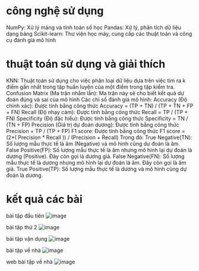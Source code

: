 # công nghệ sử dụng 
NumPy: Xử lý mảng và tính toán số học
Pandas: Xử lý, phân tích dữ liệu dạng bảng
Scikit-learn: Thư viện học máy, cung cấp các thuật toán và công cụ đánh giá mô hình
# thuật toán sử dụng và giải thích
KNN: Thuật toán sử dụng cho việc phân loại dữ liệu dựa trên việc tìm ra k điểm gần nhất trong tập huấn luyện của một điểm trong tập kiểm tra.
Confusion Matrix (Ma trận nhầm lẫn): Ma trận này sẽ cho biết kết quả dự đoán đúng và sai của mô hình
Các chỉ số đánh giá mô hình:
Accuracy (Độ chính xác): Được tính bằng công thức Accuracy = (TP + TN) / (TP + TN + FP + FN)
Recall (Độ nhạy cảm): Được tính bằng công thức Recall = TP / (TP + FN)
Specificity (Độ đặc hiểu): Được tính bằng công thức Specificity = TN / (TN + FP)
Precision (Giá trị dự đoán dương): Được tính bằng công thức Precision = TP / (TP + FP)
F1 score: Được tính bằng công thức F1 score = (2*( Precision * Recall )) / (Precision + Recall)
Trong đó:
True Negative(TN): Số lượng mẫu thực tế là âm (Negative) và mô hình cũng dự đoán là âm.
False Positive(FP): Số lượng mẫu thực tế là âm nhưng mô hình lại dự đoán là dương (Positive). Đây còn gọi là dương giả.
False Negative(FN): Số lượng mẫu thực tế là dương nhưng mô hình lại dự đoán là âm. Đây còn gọi là âm giả.
True Positive(TP): Số lượng mẫu thực tế là dương và mô hình cũng dự đoán là dương.
# kết quả các bài
bài tập đầu tiên 
![image](https://github.com/user-attachments/assets/c61d8f7b-607b-40a3-aca2-00fc98ef8436)

bài tập thứ 2
![image](https://github.com/user-attachments/assets/0de60fca-5a0e-475c-a01d-3f1966a435d7)

bài tập vận dụng
![image](https://github.com/user-attachments/assets/a51cf1a3-6797-4a1b-8068-e14bfeb6c530)

bài tập về nhà
![image](https://github.com/user-attachments/assets/24de2ab7-7a11-4d31-96da-b6dbc14eb6b3)

web bài tập về nhà 
![image](https://github.com/user-attachments/assets/c26e4636-408b-4d49-a4aa-211143453dde)



